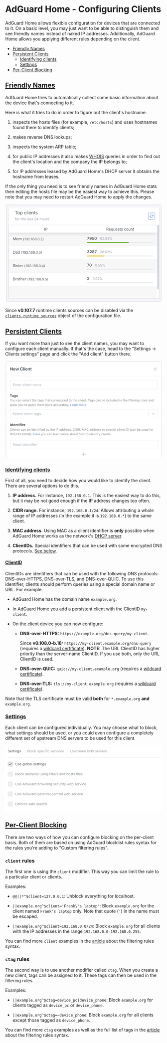  #  AdGuard Home - Configuring Clients

AdGuard Home allows flexible configuration for devices that are connected to it.
On a basic level, you may just want to be able to distinguish them and see
friendly names instead of naked IP addresses.  Additionally, AdGuard Home allows
you applying different rules depending on the client.

 *  [Friendly Names](#friendlynames)
 *  [Persistent Clients](#newclient)
     *  [Identifying clients](#idclient)
     *  [Settings](#clientsettings)
 *  [Per-Client Blocking](#perclientblocking)



##  <a href="#friendlynames" id="friendlynames" name="friendlynames">Friendly Names</a>

AdGuard Home tries to automatically collect some basic information about the
device that's connecting to it.

Here is what it tries to do in order to figure out the client's hostname:

1.  inspects the hosts files (for example, `/etc/hosts`) and uses hostnames
    found there to identify clients;

1.  makes reverse DNS lookups;

1.  inspects the system ARP table;

1.  for public IP addresses it also makes [WHOIS][whois] queries in order to
    find out the client's location and the company the IP belongs to;

1.  for IP addresses leased by AdGuard Home's DHCP server it obtains the
    hostname from leases.

If the only thing you need is to see friendly names in AdGuard Home stats then
editing the hosts file may be the easiest way to achieve this.  Please note that
you may need to restart AdGuard Home to apply the changes.

![](images/top-clients-names.png)

Since **v0.107.7** runtime clients sources can be disabled via the
[`clients.runtime_sources`][sources] object of the configuration file.

[whois]:   https://en.wikipedia.org/wiki/WHOIS
[sources]: https://github.com/AdguardTeam/AdGuardHome/wiki/Configuration#configuration-file



##  <a href="#newclient" id="newclient" name="newclient">Persistent Clients</a>

If you want more than just to see the client names, you may want to configure
each client manually.  If that's the case, head to the “Settings → Clients
settings” page and click the "Add client" button there.

![](images/new-client.png)



   ###  <a href="#idclient" id="idclient" name="idclient">Identifying clients</a>

First of all, you need to decide how you would like to identify the client.
There are several options to do this.

1.  **IP address.**  For instance, `192.168.0.1`. This is the easiest way to do
    this, but it may be not good enough if the IP address changes too often.

1.  **CIDR range.**  For instance, `192.168.0.1/24`. Allows attributing a whole
    range of IP addresses (in the example it is `192.168.0.*`) to the same
    client.

1.  **MAC address.**  Using MAC as a client identifier is **only** possible when
    AdGuard Home works as the network's [DHCP server](DHCP).

1.  **ClientIDs.**  Special identifiers that can be used with some encrypted DNS
    protocols.  [See below](#clientid).

  ####  <a href="#clientid" id="clientid" name="clientid">ClientID</a>

ClientIDs are identifiers that can be used with the following DNS protocols:
DNS-over-HTTPS, DNS-over-TLS, and DNS-over-QUIC.  To use this identifier,
clients should perform queries using a special domain name or URL.  For example:

 *  AdGuard Home has the domain name `example.org`.

 *  In AdGuard Home you add a persistent client with the ClientID `my-client`.

 *  On the client device you can now configure:

     *  **DNS-over-HTTPS:** `https://example.org/dns-query/my-client`.

        Since **v0.108.0-b.18:** `https://my-client.example.org/dns-query`
        (requires a [wildcard certificate][wild]).  **NOTE:**  The URL ClientID
        has higher priority than the server-name ClientID.  If you use both,
        only the URL ClientID is used.

     *  **DNS-over-QUIC:** `quic://my-client.example.org` (requires a [wildcard
        certificate][wild]).

     *  **DNS-over-TLS:** `tls://my-client.example.org` (requires a [wildcard
        certificate][wild]).

Note that the TLS certificate must be valid **both** for `*.example.org` **and**
`example.org`.

[wild]: https://en.wikipedia.org/wiki/Wildcard_certificate



   ###  <a href="#clientsettings" id="clientsettings" name="clientsettings">Settings</a>

Each client can be configured individually.  You may choose what to block, what
settings should be used, or you could even configure a completely different set
of upstream DNS servers to be used for this client.

![](images/client-settings.png)



##  <a href="#perclientblocking" id="perclientblocking" name="perclientblocking">Per-Client Blocking</a>

There are two ways of how you can configure blocking on the per-client basis.
Both of them are based on using AdGuard blocklist rules syntax for the rules
you're adding to "Custom filtering rules".



   ###  `client` rules

The first one is using the `client` modifier.  This way you can limit the rule
to a particular client or clients.

Examples:

 *  `@@||*^$client=127.0.0.1`: Unblock everything for localhost.

 *  `||example.org^$client='Frank\'s laptop'`: Block `example.org` for the
    client named `Frank's laptop` only.  Note that quote (`'`) in the name must
    be escaped.

 *  `||example.org^$client=192.168.0.0/24`: Block `example.org` for all clients
    with the IP addresses in the range `192.168.0.0-192.168.0.255`.

You can find more `client` examples in the [article](Hosts-Blocklists#client)
about the filtering rules syntax.



   ###  `ctag` rules

The second way is to use another modifier called `ctag`.  When you create a new
client, tags can be assigned to it.  These tags can then be used in the
filtering rules.

Examples:

 *  `||example.org^$ctag=device_pc|device_phone`: Block `example.org` for
    clients tagged as `device_pc` or `device_phone`.

 *  `||example.org^$ctag=~device_phone`: Block `example.org` for all clients
    except those tagged as `device_phone`.

You can find more `ctag` examples as well as the full list of tags in the
[article](Hosts-Blocklists#ctag) about the filtering rules syntax.
